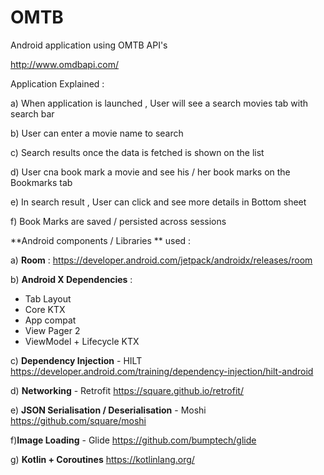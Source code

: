 # OMTB
Android application using OMTB API's

http://www.omdbapi.com/

Application Explained : 

a) When application is launched , User will see a search movies tab with search bar 

b) User can enter a movie name to search 

c) Search results once the data is fetched is shown on the list 

d) User cna book mark a movie and see his / her book marks on the Bookmarks tab

e) In search result , User can click and see more details in Bottom sheet 

f) Book Marks are saved / persisted across sessions

**Android components / Libraries ** used :

a) **Room** : 
https://developer.android.com/jetpack/androidx/releases/room

b) **Android X Dependencies** :
- Tab Layout
- Core KTX
- App compat 
- View Pager 2
- ViewModel + Lifecycle KTX

c) **Dependency Injection** - HILT
https://developer.android.com/training/dependency-injection/hilt-android

d) **Networking** - Retrofit
https://square.github.io/retrofit/

e) **JSON Serialisation / Deserialisation** - Moshi
https://github.com/square/moshi

f)**Image Loading** - Glide
https://github.com/bumptech/glide

g) **Kotlin +  Coroutines** 
https://kotlinlang.org/




